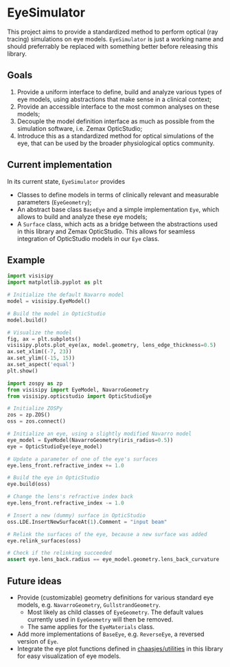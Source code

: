 # EyeSimulator

This project aims to provide a standardized method to perform optical (ray tracing) simulations on eye models. `EyeSimulator` is just a working name and should preferrably be replaced with something better before releasing this library.

## Goals

1. Provide a uniform interface to define, build and analyze various types of eye models, using abstractions that make sense in a clinical context;
2. Provide an accessible interface to the most common analyses on these models;
3. Decouple the model definition interface as much as possible from the simulation software, i.e. Zemax OpticStudio;
4. Introduce this as a standardized method for optical simulations of the eye, that can be used by the broader physiological optics community.

## Current implementation

In its current state, `EyeSimulator` provides

- Classes to define models in terms of clinically relevant and measurable parameters (`EyeGeometry`);
- An abstract base class `BaseEye` and a simple implementation `Eye`, which allows to build and analyze these eye models;
- A `Surface` class, which acts as a bridge between the abstractions used in this library and Zemax OpticStudio. This allows for seamless integration of OpticStudio models in our `Eye` class.

## Example

```python
import visisipy
import matplotlib.pyplot as plt

# Initialize the default Navarro model
model = visisipy.EyeModel()

# Build the model in OpticStudio
model.build()

# Visualize the model
fig, ax = plt.subplots()
visisipy.plots.plot_eye(ax, model.geometry, lens_edge_thickness=0.5)
ax.set_xlim((-7, 23))
ax.set_ylim((-15, 15))
ax.set_aspect('equal')
plt.show()
```

```python
import zospy as zp
from visisipy import EyeModel, NavarroGeometry
from visisipy.opticstudio import OpticStudioEye

# Initialize ZOSPy
zos = zp.ZOS()
oss = zos.connect()

# Initialize an eye, using a slightly modified Navarro model
eye_model = EyeModel(NavarroGeometry(iris_radius=0.5))
eye = OpticStudioEye(eye_model)

# Update a parameter of one of the eye's surfaces
eye.lens_front.refractive_index += 1.0

# Build the eye in OpticStudio
eye.build(oss)

# Change the lens's refractive index back
eye.lens_front.refractive_index -= 1.0

# Insert a new (dummy) surface in OpticStudio
oss.LDE.InsertNewSurfaceAt(1).Comment = "input beam"

# Relink the surfaces of the eye, because a new surface was added
eye.relink_surfaces(oss)

# Check if the relinking succeeded
assert eye.lens_back.radius == eye_model.geometry.lens_back_curvature
```

## Future ideas

- Provide (customizable) geometry definitions for various standard eye models, e.g. `NavarroGeometry`, `GullstrandGeometry`.
    - Most likely as child classes of `EyeGeometry`. The default values currently used in `EyeGeometry` will then be removed.
    - The same applies for the `EyeMaterials` class.
- Add more implementations of `BaseEye`, e.g. `ReverseEye`, a reversed version of `Eye`.
- Integrate the eye plot functions defined in [chaasjes/utilities](https://git.lumc.nl/chaasjes/utilities/-/tree/main/utilities/plots/eye) in this library for easy visualization of eye models.